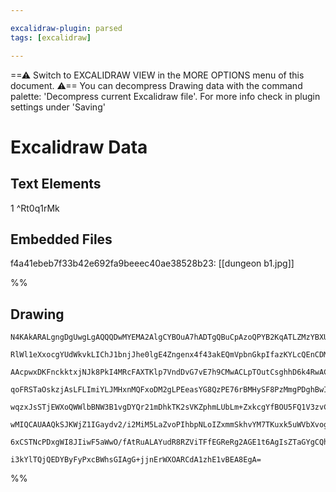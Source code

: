 ```yaml
---

excalidraw-plugin: parsed
tags: [excalidraw]

---
```

==⚠  Switch to EXCALIDRAW VIEW in the MORE OPTIONS menu of this document. ⚠== You can decompress Drawing data with the command palette: 'Decompress current Excalidraw file'. For more info check in plugin settings under 'Saving'


# Excalidraw Data
## Text Elements
1 ^Rt0q1rMk

## Embedded Files
f4a41ebeb7f33b42e692fa9beeec40ae38528b23: [[dungeon b1.jpg]]

%%
## Drawing
```compressed-json
N4KAkARALgngDgUwgLgAQQQDwMYEMA2AlgCYBOuA7hADTgQBuCpAzoQPYB2KqATLZMzYBXUtiRoIACyhQ4zZAHoFAc0JRJQgEYA6bGwC2CgF7N6hbEcK4OCtptbErHALRY8RMpWdx8Q1TdIEfARcZgRmBShcZQUebQBmbQAGGjoghH0EDihmbgBtcDBQMBKIEm4IeNwAdQBNADEAKwBpAFlUkshYRArCfWikflLMbmceAFYAFm0ANjmZgA4AdiSA

RlWl1eXxocgYUdWkvkLIChJ1bnjJhe0lgE4Zngenx4f43akEQmVpbnGkpIfazKYLcQEnCDMKCkNgAawQAGE2Pg2KQKtDrMw4LhAtkOqVNLhsLDlDChBxiEiUWiJBiOFicVkoPjIAAzQj4fAAZVgoIkkiJGkCLMh0LhCGq50k3FWHyhMPhPJgfPQgg8IrJPw44VyaFlELY2Owan2eoBHzJFO1zF1qA4Qk5coQCGIf3iCx47whjBY7C4aEmSw+PtYn

AAcpwxDKFnckktxjNJk8PkI4MRcFAXTKlp7VndDvG7vE7h9CMwACLpTOutCsghhD6k4RwACSxFteQAuh9NMIKQBRYKZbId7sQogcWHce2O8dsYlZ2v1hAfdnBNsVVmTXCTVYITT7pas+LxTRJhAzO48Ot3A/O7CTJK4BDu8Y8BaaT0i5jucSoAqdGA+qAasJxjp0ZQUlgFS4CkhQAL5DMUpTlBIABKUBJAAjqspCtFOHzdH+0BYMyHwjGgzj3B8p

qoFRSTaOskzjAsLFLImiYLJMHxnMQFxoDM2gLPEeasYG8QzPE76rBMHySF8PzMmgPDghBwIqqppTyuKVKohUADErJJAs2AAiKhLEk25KUsiem0uQ9LYriZEQmu3K8sRarlHKYrwpKfHSspPkKggSoqpCyLeRCmqSNatrAaUhpEiaMrmhCVmtu2+TgaUrLkJkG5oDO+CllBFHoLgqwan2xBxdODolRCYSLqg8TGWs4zFsGTChv6qCrDM3W+uGkZ/j

wqzxJsSTjEWXoQWWlbBNW3B1vgDYQr21mDhkTK2sVKZphmLUbLm+ZxkcgYfBOU5FQ1V3zvCNaoKt60QZmmBKegVUWpQAAqpEVN9rmcFAXKEEYf4DauIP1Lg+gcrROwQu9UAAIJEMofUQGI2RMCKPpQOYBDo98WNQIaIp6NkuCENqpCFXad0GqQ3y0wQ/0fYDIq4EI5NoeE4N/tCQgruOtMIAAEgpvx6toEwIeA4EQLgcBwDyR3cMh0DyZkFQY78Q

wMIQCAUAAQkSJKWjZ1IGaydv2/i2MiM5LaZvoPIhbpNLoIZxmmSkhvYM7TKuxk5uWVbXvog5DLOY7QekC7bv1By7nKp5kWuoHwfZKH7u+RKUrcMcpQJ0nGQe+KYUZ+q2eJyHbtocIWo6jKdfl/oADyRopWamlO/XufJzDcMI387cNxk9Qg2DEMyoNhQDx3HNoxjWM45maIT0PFdRKQaOJ2wFDybgT37YvZeT/o/YUqjh/HyET3K/fjs/jCnIABrF

6xCSTNcPDxgWI8JIiwF5aWwO/fAtRuALAYudR8RZViTFfEGReRg2AGE1t6AgIsZTaGYgCQhRCiGTAQtvKAecm7WTqhIK2jtSQkFnn+c+pQGHWzsqgZCkBTbIifvpBEdwBECJFPzZQDocQGX7OWKRUiIBkIvjnUGBdu6E04HtJmpQ4CBDMMIZgABxFmxAmH1VnLlfKCB+ZQRZhwZQWCIJZFwJoYIT1haiwgtgIgcBuCuI+BwOGQtSAiw+MIKAE4Ak

i3kYlTQjQEDYByFyPxcBWhsGIAgG+jjnErWXOARCdA1zhE1vBEA8EgA=
```
%%